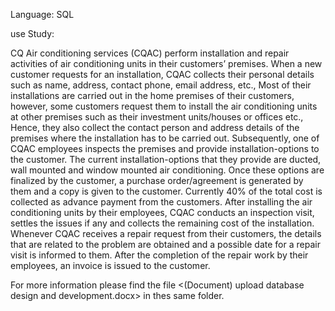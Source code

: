 Language: SQL

use Study:

CQ Air conditioning services (CQAC) perform installation and repair activities of air conditioning units in their customers’ premises.  When a new customer requests for an installation, CQAC collects their personal details such as name, address, contact phone, email address, etc., Most of their installations are carried out in the home premises of their customers, however, some customers request them to install the air conditioning units at other premises such as their investment units/houses or offices etc., Hence, they also collect the contact person and address details of the premises where the installation has to be carried out.
Subsequently, one of CQAC employees inspects the premises and provide installation-options to the customer. The current installation-options that they provide are ducted, wall mounted and window mounted air conditioning.  Once these options are finalized by the customer, a purchase order/agreement is generated by them and a copy is given to the customer.  Currently 40% of the total cost is collected as advance payment from the customers.
After installing the air conditioning units by their employees, CQAC conducts an inspection visit, settles the issues if any and collects the remaining cost of the installation.  
Whenever CQAC receives a repair request from their customers, the details that are related to the problem are obtained and a possible date for a repair visit is informed to them.  After the completion of the repair work by their employees, an invoice is issued to the customer.  

For more information please find the file <(Document) upload database design and development.docx> in thes same folder.
